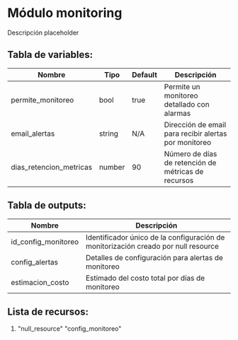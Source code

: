 # Módulo monitoring

Descripción placeholder

## Tabla de variables:
| Nombre | Tipo | Default | Descripción |
|--------|------|---------|-------------|
| permite_monitoreo | bool | true | Permite un monitoreo detallado con alarmas |
| email_alertas | string | N/A | Dirección de email para recibir alertas por monitoreo |
| dias_retencion_metricas | number | 90 | Número de días de retención de métricas de recursos |

## Tabla de outputs:
| Nombre | Descripción |
|--------|-------------|
| id_config_monitoreo | Identificador único de la configuración de monitorización creado por null resource |
| config_alertas | Detalles de configuración para alertas de monitoreo |
| estimacion_costo | Estimado del costo total por días de monitoreo |

## Lista de recursos:
1. "null_resource" "config_monitoreo" 
